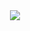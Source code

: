 <div align="center">
<img src="https://github.com/user-attachments/assets/fa45d546-5903-4208-b533-8c516b011636"></br>
</div>
